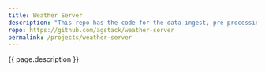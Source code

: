 ```yaml
---
title: Weather Server
description: "This repo has the code for the data ingest, pre-processing and serving pipeline for weather data."
repo: https://github.com/agstack/weather-server
permalink: /projects/weather-server
---
```


{{ page.description }}